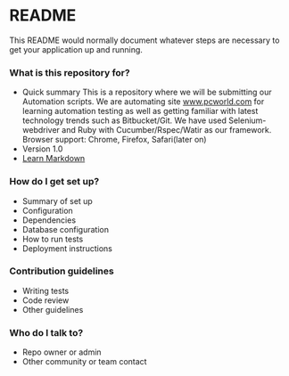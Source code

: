 # README #

This README would normally document whatever steps are necessary to get your application up and running.

### What is this repository for? ###

* Quick summary
This is a repository where we will be submitting our Automation scripts. We are automating site www.pcworld.com for learning automation testing as well as getting familiar with latest technology trends such as Bitbucket/Git. 
We have used Selenium-webdriver and Ruby with Cucumber/Rspec/Watir as our framework.
Browser support: Chrome, Firefox, Safari(later on)
* Version 1.0
* [Learn Markdown](https://bitbucket.org/tutorials/markdowndemo)

### How do I get set up? ###

* Summary of set up
* Configuration
* Dependencies
* Database configuration
* How to run tests
* Deployment instructions

### Contribution guidelines ###

* Writing tests
* Code review
* Other guidelines

### Who do I talk to? ###

* Repo owner or admin
* Other community or team contact